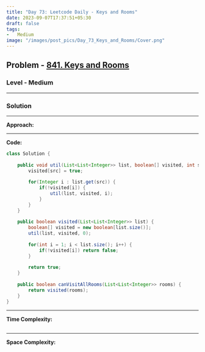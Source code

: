 ```yaml
---
title: "Day 73: Leetcode Daily - Keys and Rooms"
date: 2023-09-07T17:37:51+05:30
draft: false
tags:
-   Medium
image: "/images/post_pics/Day_73_Keys_and_Rooms/Cover.png"
---
```



## Problem - [841. Keys and Rooms](https://leetcode.com/problems/keys-and-rooms/)

### Level - Medium
---

### Solution

---
**Approach:**


---

**Code:**

```java
class Solution {
    
    public void util(List<List<Integer>> list, boolean[] visited, int src) {
        visited[src] = true;
        
        for(Integer i : list.get(src)) {
            if(!visited[i]) {
                util(list, visited, i);            
            }
        }
    }
    
    public boolean visited(List<List<Integer>> list) {
        boolean[] visited = new boolean[list.size()];
        util(list, visited, 0);
        
        for(int i = 1; i < list.size(); i++) {
            if(!visited[i]) return false;
        }
        
        return true;
    }
    
    public boolean canVisitAllRooms(List<List<Integer>> rooms) {
        return visited(rooms);
    }
}

```
---

**Time Complexity:**
```

```

---

**Space Complexity:**
```

```


